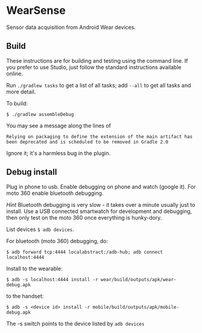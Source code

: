 WearSense
===========

Sensor data acquisition from Android Wear devices.


## Build

These instructions are for building and testing using the command
line.  If you prefer to use Studio, just follow the standard
instructions available online.

Run `./gradlew tasks` to get a list of all tasks; add `--all` to get
all tasks and more detail.

To build:

```
$ ./gradlew assembleDebug
```

You may see a message along the lines of

```
Relying on packaging to define the extension of the main artifact has been deprecated and is scheduled to be removed in Gradle 2.0
```

Ignore it; it's a harmless bug in the plugin.


## Debug install

Plug in phone to usb.  Enable debugging on phone and watch (google
it).  For moto 360 enable bluetooth debugging.

*Hint* Bluetooth debugging is very slow - it takes over a minute
 usually just to install.  Use a USB connected smartwatch for
 development and debugging, then only test on the moto 360 once
 everything is hunky-dory.

List devices `$ adb devices`.

For bluetooth (moto 360) debugging, do:

```
$ adb forward tcp:4444 localabstract:/adb-hub; adb connect localhost:4444
```

Install to the wearable:

```
$ adb -s localhost:4444 install -r wear/build/outputs/apk/wear-debug.apk
```

to the handset:

```
$ adb -s <device id> install -r mobile/build/outputs/apk/mobile-debug.apk
```


The -s switch points to the device listed by `adb devices`
